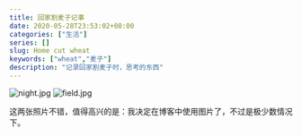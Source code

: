 ```yaml
---
title: 回家割麦子记事
date: 2020-05-28T23:53:02+08:00
categories: ["生活"]
series: []
slug: Home cut wheat
keywords: ["wheat","麦子"]
description: "记录回家割麦子时，思考的东西"
---
```


<img src="../../images/Homecutwheat-night.jpg" alt="night.jpg">

<img src="../../images/Homecutwheat-field.jpg" alt="field.jpg">

这两张照片不错，值得高兴的是：我决定在博客中使用图片了，不过是极少数情况下。

